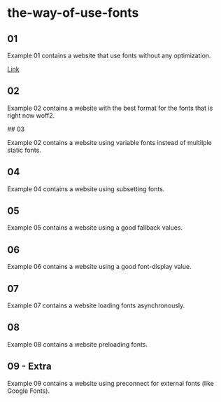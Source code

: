 # the-way-of-use-fonts

## 01

Example 01 contains a website that use fonts without any optimization.

[Link](./01/index.html)

## 02

Example 02 contains a website with the best format for the fonts that is right now woff2.

## 03

Example 02 contains a website using variable fonts instead of multilple static fonts.

## 04

Example 04 contains a website using subsetting fonts.

## 05

Example 05 contains a website using a good fallback values.

## 06

Example 06 contains a website using a good font-display value.

## 07

Example 07 contains a website loading fonts asynchronously.

## 08

Example 08 contains a website preloading fonts.

## 09 - Extra

Example 09 contains a website using preconnect for external fonts (like Google Fonts).
